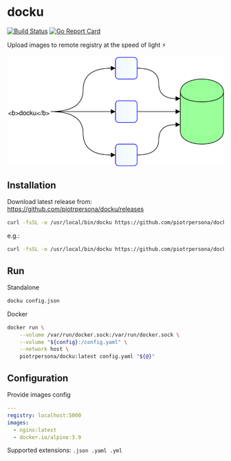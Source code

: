 # docku

[![Build Status](https://travis-ci.org/piotrpersona/docku.svg?branch=master)](https://travis-ci.org/piotrpersona/docku)
[![Go Report Card](https://goreportcard.com/badge/github.com/piotrpersona/docku)](https://goreportcard.com/report/github.com/piotrpersona/docku)

Upload images to remote registry at the speed of light ⚡️

![docku-arch](https://raw.githubusercontent.com/piotrpersona/docku/master/svg/docku-arch.svg?sanitize=true)

## Installation

Download latest release from:
https://github.com/piotrpersona/docku/releases

```bash
curl -fsSL -o /usr/local/bin/docku https://github.com/piotrpersona/docku/releases/download/<RELEASE>/docku-<OS>-<ARCH> && chmod +x /usr/local/bin/docku
```

e.g.:

```bash
curl -fsSL -o /usr/local/bin/docku https://github.com/piotrpersona/docku/releases/download/1.1.0/docku-darwin-amd64 && chmod +x /usr/local/bin/docku
```

## Run

Standalone

```bash
docku config.json
```

Docker

```bash
docker run \
    --volume /var/run/docker.sock:/var/run/docker.sock \
    --volume "${config}:/config.yaml" \
    --network host \
    piotrpersona/docku:latest config.yaml "${@}"
```

## Configuration

Provide images config

```yaml
---
registry: localhost:5000
images:
  - nginx:latest
  - docker.io/alpine:3.9

```

Supported extensions: `.json .yaml .yml`
